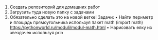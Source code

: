 1. Создать репозиторий для домашних работ
2. Загрузить туда новую папку с задачами
3. Обязательно сделать это на новой ветке!
Задачи:
• Найти периметр и площадь прямоугольника используя пакет math
(import math)
https://pythonworld.ru/moduli/modul-math.html
• Нарисовать елку из звездочек используя prin
